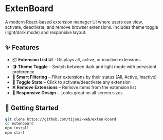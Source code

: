 # ExtenBoard

A modern React-based extension manager UI where users can view, activate, deactivate, and remove browser extensions. Includes theme toggle (light/dark mode) and responsive layout.

## ✨ Features

- 📦 **Extension List UI** – Displays all, active, or inactive extensions
- 🌗 **Theme Toggle** – Switch between dark and light mode with persistent preference
- 🧠 **Smart Filtering** – Filter extensions by their status (All, Active, Inactive)
- 🔁 **Toggle State** – Click to activate/deactivate any extension
- ❌ **Remove Extensions** – Remove items from the extension list
- 📱 **Responsive Design** – Looks great on all screen sizes



## 🚀 Getting Started

```bash
git clone https://github.com/tijani-web/exten-board
cd extenboard
npm install
npm start
